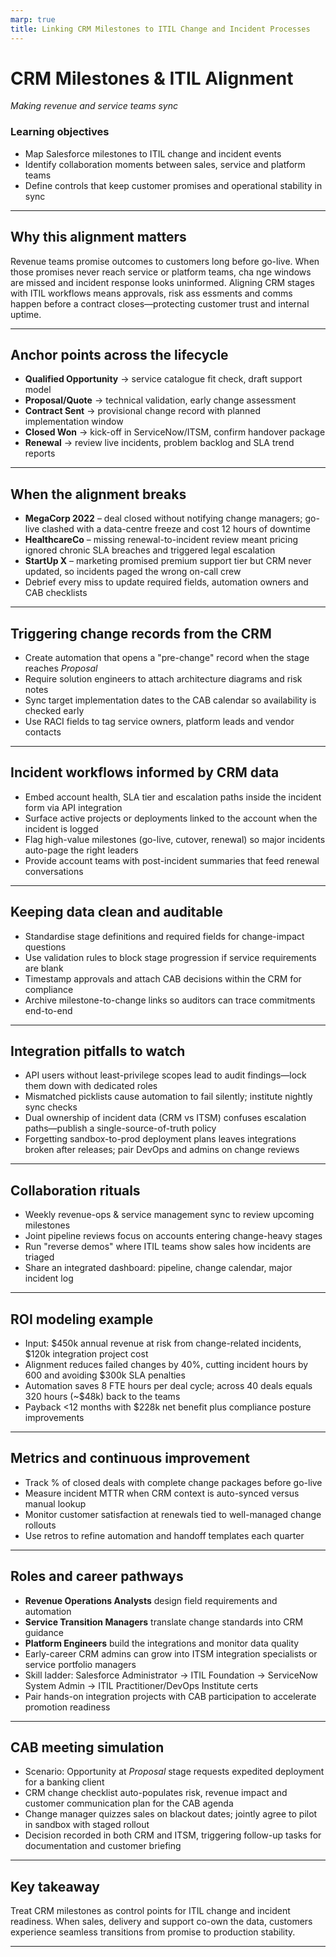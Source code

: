 ```yaml
---
marp: true
title: Linking CRM Milestones to ITIL Change and Incident Processes
---
```


# CRM Milestones & ITIL Alignment
*Making revenue and service teams sync*

### Learning objectives
- Map Salesforce milestones to ITIL change and incident events
- Identify collaboration moments between sales, service and platform teams
- Define controls that keep customer promises and operational stability in sync

---

## Why this alignment matters

Revenue teams promise outcomes to customers long before go-live. When those promises never reach service or platform teams, cha
nge windows are missed and incident response looks uninformed. Aligning CRM stages with ITIL workflows means approvals, risk ass
essments and comms happen before a contract closes—protecting customer trust and internal uptime.

---

## Anchor points across the lifecycle

- **Qualified Opportunity** → service catalogue fit check, draft support model
- **Proposal/Quote** → technical validation, early change assessment
- **Contract Sent** → provisional change record with planned implementation window
- **Closed Won** → kick-off in ServiceNow/ITSM, confirm handover package
- **Renewal** → review live incidents, problem backlog and SLA trend reports

---

## When the alignment breaks

- **MegaCorp 2022** – deal closed without notifying change managers; go-live clashed with a data-centre freeze and cost 12 hours of downtime
- **HealthcareCo** – missing renewal-to-incident review meant pricing ignored chronic SLA breaches and triggered legal escalation
- **StartUp X** – marketing promised premium support tier but CRM never updated, so incidents paged the wrong on-call crew
- Debrief every miss to update required fields, automation owners and CAB checklists

---

## Triggering change records from the CRM

- Create automation that opens a "pre-change" record when the stage reaches *Proposal*
- Require solution engineers to attach architecture diagrams and risk notes
- Sync target implementation dates to the CAB calendar so availability is checked early
- Use RACI fields to tag service owners, platform leads and vendor contacts

---

## Incident workflows informed by CRM data

- Embed account health, SLA tier and escalation paths inside the incident form via API integration
- Surface active projects or deployments linked to the account when the incident is logged
- Flag high-value milestones (go-live, cutover, renewal) so major incidents auto-page the right leaders
- Provide account teams with post-incident summaries that feed renewal conversations

---

## Keeping data clean and auditable

- Standardise stage definitions and required fields for change-impact questions
- Use validation rules to block stage progression if service requirements are blank
- Timestamp approvals and attach CAB decisions within the CRM for compliance
- Archive milestone-to-change links so auditors can trace commitments end-to-end

---

## Integration pitfalls to watch

- API users without least-privilege scopes lead to audit findings—lock them down with dedicated roles
- Mismatched picklists cause automation to fail silently; institute nightly sync checks
- Dual ownership of incident data (CRM vs ITSM) confuses escalation paths—publish a single-source-of-truth policy
- Forgetting sandbox-to-prod deployment plans leaves integrations broken after releases; pair DevOps and admins on change reviews

---

## Collaboration rituals

- Weekly revenue-ops & service management sync to review upcoming milestones
- Joint pipeline reviews focus on accounts entering change-heavy stages
- Run "reverse demos" where ITIL teams show sales how incidents are triaged
- Share an integrated dashboard: pipeline, change calendar, major incident log

---

## ROI modeling example

- Input: $450k annual revenue at risk from change-related incidents, $120k integration project cost
- Alignment reduces failed changes by 40%, cutting incident hours by 600 and avoiding $300k SLA penalties
- Automation saves 8 FTE hours per deal cycle; across 40 deals equals 320 hours (~$48k) back to the teams
- Payback <12 months with $228k net benefit plus compliance posture improvements

---

## Metrics and continuous improvement

- Track % of closed deals with complete change packages before go-live
- Measure incident MTTR when CRM context is auto-synced versus manual lookup
- Monitor customer satisfaction at renewals tied to well-managed change rollouts
- Use retros to refine automation and handoff templates each quarter

---

## Roles and career pathways

- **Revenue Operations Analysts** design field requirements and automation
- **Service Transition Managers** translate change standards into CRM guidance
- **Platform Engineers** build the integrations and monitor data quality
- Early-career CRM admins can grow into ITSM integration specialists or service portfolio managers
- Skill ladder: Salesforce Administrator → ITIL Foundation → ServiceNow System Admin → ITIL Practitioner/DevOps Institute certs
- Pair hands-on integration projects with CAB participation to accelerate promotion readiness

---

## CAB meeting simulation

- Scenario: Opportunity at *Proposal* stage requests expedited deployment for a banking client
- CRM change checklist auto-populates risk, revenue impact and customer communication plan for the CAB agenda
- Change manager quizzes sales on blackout dates; jointly agree to pilot in sandbox with staged rollout
- Decision recorded in both CRM and ITSM, triggering follow-up tasks for documentation and customer briefing

---

## Key takeaway

Treat CRM milestones as control points for ITIL change and incident readiness. When sales, delivery and support co-own the data,
customers experience seamless transitions from promise to production stability.

---

